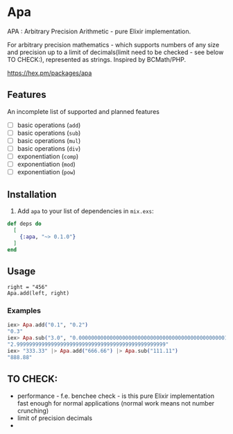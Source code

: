 # Apa

APA : Arbitrary Precision Arithmetic - pure Elixir implementation.

For arbitrary precision mathematics - which supports numbers of any size and precision up to a limit of decimals(limit need to be checked - see below TO CHECK:), represented as strings. Inspired by BCMath/PHP.

https://hex.pm/packages/apa

## Features

An incomplete list of supported and planned features

  - [ ] basic operations (`add`)
  - [ ] basic operations (`sub`)
  - [ ] basic operations (`mul`)
  - [ ] basic operations (`div`)
  - [ ] exponentiation (`comp`)
  - [ ] exponentiation (`mod`)
  - [ ] exponentiation (`pow`)

## Installation

  1. Add `apa` to your list of dependencies in `mix.exs`:


```elixir
def deps do
  [
    {:apa, "~> 0.1.0"}
  ]
end
```

## Usage

```left = "123"
right = "456"
Apa.add(left, right)
```

### Examples

```elixir
iex> Apa.add("0.1", "0.2")
"0.3"
iex> Apa.sub("3.0", "0.000000000000000000000000000000000000000000000001")
"2.999999999999999999999999999999999999999999999999"
iex> "333.33" |> Apa.add("666.66") |> Apa.sub("111.11")
"888.88"
```

## TO CHECK:

- performance - f.e. benchee check - is this pure Elixir implementation fast enough for normal applications (normal work means not number crunching)
- limit of precision decimals
- 